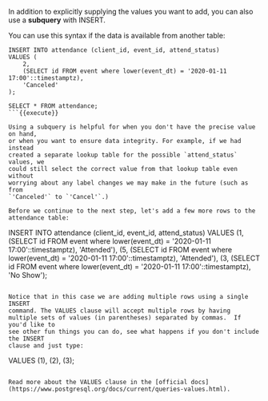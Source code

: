 In addition to explicitly supplying the values you want to add, you can also 
use a **subquery** with INSERT. 

You can use this syntax if the data is available from another table:

```
INSERT INTO attendance (client_id, event_id, attend_status)
VALUES (
    2,
    (SELECT id FROM event where lower(event_dt) = '2020-01-11 17:00'::timestamptz),
    'Canceled'
);

SELECT * FROM attendance;
```{{execute}}

Using a subquery is helpful for when you don't have the precise value on hand, 
or when you want to ensure data integrity. For example, if we had instead 
created a separate lookup table for the possible `attend_status` values, we 
could still select the correct value from that lookup table even without 
worrying about any label changes we may make in the future (such as from 
`'Canceled'` to `'Cancel'`.)

Before we continue to the next step, let's add a few more rows to the 
attendance table:

```
INSERT INTO attendance (client_id, event_id, attend_status)
VALUES (1,
    (SELECT id FROM event where lower(event_dt) = '2020-01-11 17:00'::timestamptz),
    'Attended'),
    (5,
    (SELECT id FROM event where lower(event_dt) = '2020-01-11 17:00'::timestamptz),
    'Attended'),
    (3,
    (SELECT id FROM event where lower(event_dt) = '2020-01-11 17:00'::timestamptz),
    'No Show');
```{{execute}}

Notice that in this case we are adding multiple rows using a single INSERT
command. The VALUES clause will accept multiple rows by having 
multiple sets of values (in parentheses) separated by commas.  If you'd like to
see other fun things you can do, see what happens if you don't include the INSERT
clause and just type: 

```
VALUES (1), (2), (3);
```{{execute}}

Read more about the VALUES clause in the [official docs](https://www.postgresql.org/docs/current/queries-values.html).

